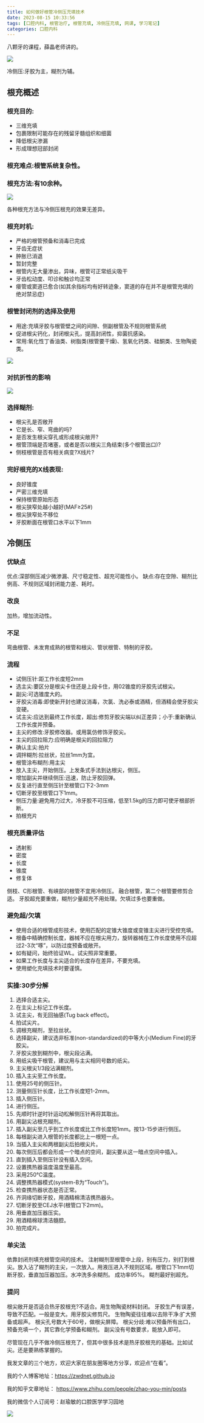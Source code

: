 ```yaml
---
title: 如何做好根管冷侧压充填技术
date: 2023-08-15 10:33:56
tags: [口腔内科, 根管治疗, 根管充填, 冷侧压充填, 网课, 学习笔记]
categories: 口腔内科
---
```

八颗牙的课程，薛晶老师讲的。

![](https://zymblog-1258069789.cos.ap-chengdu.myqcloud.com/blog0408-lcy/01.jpg)

冷侧压:牙胶为主，糊剂为辅。

## 根充概述
### 根充目的:
- 三维充填
- 包裹限制可能存在的残留牙髓组织和细菌
- 降低根尖渗漏
- 形成理想冠部封闭

### 根充难点:根管系统复杂性。

### 根充方法:有10余种。

![](https://zymblog-1258069789.cos.ap-chengdu.myqcloud.com/blog0408-lcy/02.jpg)


各种根充方法与冷侧压根充的效果无差异。

### 根充时机:
- 严格的根管预备和消毒已完成
- 牙齿无症状
- 肿胀已消退
- 暂封完整
- 根管内无大量渗出，异味，根管可正常纸尖吸干
- 牙齿松动度、叩诊和触诊均正常
- 瘘管或窦道已愈合(如其余指标均有好转迹象，窦道的存在并不是根管充填的绝对禁忌症)

### 根管封闭剂的选择及使用
- 用途:充填牙胶与根管壁之间的间隙、侧副根管及不规则根管系统
- 促进根尖钙化，封闭根尖孔，提高封闭性，抑菌抗感染。
- 常用:氧化性丁香油类、树脂类(根管要干燥)、氢氧化钙类、硅酮类、生物陶瓷类。

![](https://zymblog-1258069789.cos.ap-chengdu.myqcloud.com/blog0408-lcy/03.jpg)


### 对抗折性的影响

![](https://zymblog-1258069789.cos.ap-chengdu.myqcloud.com/blog0408-lcy/04.jpg)


### 选择糊剂:
- 根尖孔是否敞开
- 它是长、窄、弯曲的吗?
- 是否发生根尖穿孔或形成根尖敞开?
- 根管顶端是否堵塞，或者是否以根尖三角结束(多个根管出口)?
- 侧枝根管是否有相关病变?X线片?

### 完好根充的X线表现:
- 良好锥度
- 严密三维充填
- 保持根管原始形态
- 根尖狭窄处越小越好(MAF≥25#)
- 根尖狭窄处不移位
- 牙胶断面在根管口水平以下1mm

## 冷侧压
### 优缺点
优点:深部侧压减少微渗漏、尺寸稳定性、超充可能性小。
缺点:存在空隙、糊剂比例高、不规则区域封闭能力差、耗时。

### 改良
加热，增加流动性。

### 不足
弯曲根管、未发育成熟的根管和根尖、管状根管、特制的牙胶。

### 流程
- 试侧压针:距工作长度短2mm
- 选主尖:要区分是根尖卡住还是上段卡住，用02锥度的牙胶先试根尖。
- 副尖:可选锥度大的。
- 牙胶尖消毒:即使新开封也建议消毒，次氯、洗必泰或酒精，但酒精会使牙胶尖变硬。
- 试主尖:应达到最终工作长度，超出:修剪牙胶尖端以纠正差异；小于:重新确认工作长度并预备。
- 主尖的修改:牙胶修改器。或用氯仿修饰牙胶尖。
- 主尖的回拉阻力:应明确是根尖的回拉阻力
- 确认主尖:拍片
- 调拌糊剂:拉丝状，拉丝1mm为宜。
- 根管涂布糊剂:用主尖
- 放入主尖，开始侧压。上发条式手法到达根尖，侧压。
- 增加副尖并继续侧压:迅速，防止牙胶回弹。
- 反复进行直至侧压针至根管口下2-3mm
- 切断牙胶至根管口下1mm。
- 侧压力量:避免用力过大，冷牙胶不可压缩，低至1.5kg的压力即可使牙根部折断。
- 拍根充片

### 根充质量评估
- 透射影
- 密度
- 长度
- 锥度
- 修复体

侧枝、C形根管、有峡部的根管不宜用冷侧压。
融合根管，第二个根管要修剪合适。
牙胶超充要重做，糊剂少量超充不用处理。欠填过多也要重做。

### 避免超/欠填
- 使用合适的根管成形技术，使用匹配的定锥大锥度或变锥主尖进行受控充填。
- 根备中精确控制长度，器械不应在根尖用力，旋转器械在工作长度使用不应超过2-3次“啄”，以防过度预备或敞开。
- 如有疑问，始终验证WL。试尖照非常重要。
- 如果工作长度与主尖适合的长度存在差异，不要充填。
- 使用塑化充填技术时要谨慎。

### 实操:30步分解
1. 选择合适主尖。
2. 在主尖上标记工作长度。
3. 试主尖，有无回抽感(Tug back effect)。
4. 拍试尖片。
5. 调根充糊剂，至拉丝状。
6. 选择副尖，建议选非标准(non-standardized)的中等大小(Medium Fine)的牙胶尖。
7. 牙胶尖放到糊剂中，根尖段沾满。
8. 用纸尖吸干根管，建议用与主尖相同号数的纸尖。
9. 主尖根尖1/3段沾满糊剂。
10. 插入主尖至工作长度。
11. 使用25号的侧压针。
12. 测量侧压针长度，比工作长度短1-2mm。
13. 插入侧压针。
14. 进行侧压。
15. 先顺时针逆时针运动松解侧压针再将其取出。
16. 用副尖沾根充糊剂。
17. 插入副尖至几乎到工作长度或比工作长度短1mm。按13-15步进行侧压。
18. 每根副尖进入根管的长度都比上一根短一点。
19. 当插入主尖和两根副尖后拍根尖片。
20. 每次侧压后都会形成一个暗点的空间，副尖要从这一暗点空间中插入。
21. 直到插入至侧压针没有插入空间。
22. 设置携热器温度温度至最高。
23. 采用250℃温度。
24. 调整携热器模式(system-B为“Touch”)。
25. 检查携热器状态是否正常。
26. 齐洞缘切断牙胶，用酒精棉清洁携热器头。
27. 切断牙胶至CEJ水平(根管口下2mm)。
28. 用垂直加压器压实。
29. 用酒精棉球清洁髓腔。
30. 拍完成片。

### 单尖法
依靠封闭剂填充根管空间的技术。
注射糊剂至根管中上段，别有压力，别打到根尖。放入沾了糊剂的主尖，一次放入。用液压进入不规则区域。根管口下1mm切断牙胶，垂直加压器加压。水冲洗多余糊剂。
成功率95%。
糊剂最好别超充。

### 提问
根尖敞开是否适合热牙胶根充?不适合。用生物陶瓷材料封闭。
牙胶生产有误差，导致不匹配。一般是变大。用牙胶尖修剪尺。
生物陶瓷往往难以去除干净:扩大预备或超声。
根尖孔号数大于60号，做根尖屏障。
根尖分歧:难以预备所有出口，预备充填一个，其它靠化学预备和糊剂。
副尖没有号数要求，能放入即可。


尽管现在几乎不做冷侧压根充了，但其中很多技术是热牙胶根充的基础。比如试尖。还是要熟练掌握的。




我发文章的三个地方，欢迎大家在朋友圈等地方分享，欢迎点“在看”。

我的个人博客地址：https://zwdnet.github.io

我的知乎文章地址： https://www.zhihu.com/people/zhao-you-min/posts

我的微信个人订阅号：赵瑜敏的口腔医学学习园地

![](https://zymblog-1258069789.cos.ap-chengdu.myqcloud.com/other/wx.jpg)



